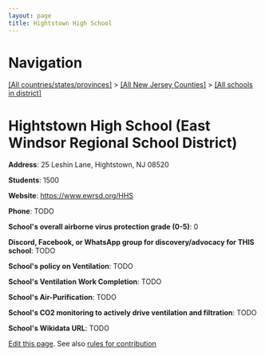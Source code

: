 ```yaml
---
layout: page
title: Hightstown High School
---
```

# Navigation

[[All countries/states/provinces]](../../..) > [[All New Jersey Counties]](../..) > [[All schools in district]](..)

# Hightstown High School (East Windsor Regional School District)

**Address**: 25 Leshin Lane, Hightstown, NJ 08520

**Students**: 1500

**Website**: <https://www.ewrsd.org/HHS>

**Phone**: TODO

**School's overall airborne virus protection grade (0-5)**: 0

**Discord, Facebook, or WhatsApp group for discovery/advocacy for THIS school**: TODO

**School's policy on Ventilation**: TODO

**School's Ventilation Work Completion**: TODO

**School's Air-Purification**: TODO

**School's CO2 monitoring to actively drive ventilation and filtration**: TODO

**School's Wikidata URL**: TODO


[Edit this page](https://github.com/ventilate-schools/NJ/edit/main/./Mercer/East_Windsor_Regional_School_District/Hightstown_High_School.md). See also [rules for contribution](../../../contribution-rules/)